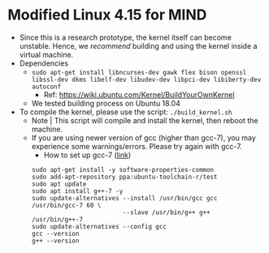 # Modified Linux 4.15 for MIND
- Since this is a research prototype, the kernel itself can become unstable. Hence, we *recommend* building and using the kernel inside a virtual machine.
- Dependencies
  - `sudo apt-get install libncurses-dev gawk flex bison openssl libssl-dev dkms libelf-dev libudev-dev libpci-dev libiberty-dev autoconf`
    - Ref: https://wiki.ubuntu.com/Kernel/BuildYourOwnKernel
  - We tested building process on Ubuntu 18.04
- To compile the kernel, please use the script:
`./build_kernel.sh`
  - Note | This script will compile and install the kernel, then reboot the machine.
  - If you are using newer version of gcc (higher than gcc-7), you may experience some warnings/errors. Please try again with gcc-7.
    - How to set up gcc-7 ([link](https://gist.githubusercontent.com/jlblancoc/99521194aba975286c80f93e47966dc5/raw/d8fcab3ba6b89b840dea10a523d69b0f3e64409c/Install_gcc7_ubuntu_16.04.md))
    ```
    sudo apt-get install -y software-properties-common
    sudo add-apt-repository ppa:ubuntu-toolchain-r/test
    sudo apt update
    sudo apt install g++-7 -y
    sudo update-alternatives --install /usr/bin/gcc gcc /usr/bin/gcc-7 60 \
                             --slave /usr/bin/g++ g++ /usr/bin/g++-7 
    sudo update-alternatives --config gcc
    gcc --version
    g++ --version
    ```
